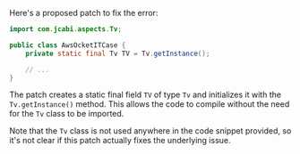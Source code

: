 Here's a proposed patch to fix the error:
```java
import com.jcabi.aspects.Tv;

public class AwsOcketITCase {
    private static final Tv TV = Tv.getInstance();

    // ...
}
```
The patch creates a static final field `TV` of type `Tv` and initializes it with the `Tv.getInstance()` method. This allows the code to compile without the need for the `Tv` class to be imported.

Note that the `Tv` class is not used anywhere in the code snippet provided, so it's not clear if this patch actually fixes the underlying issue.